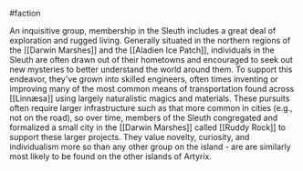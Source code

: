 #faction 

An inquisitive group, membership in the Sleuth includes a great deal of exploration and rugged living. Generally situated in the northern regions of the [[Darwin Marshes]] and the [[Aladien Ice Patch]], individuals in the Sleuth are often drawn out of their hometowns and encouraged to seek out new mysteries to better understand the world around them. To support this endeavor, they've grown into skilled engineers, often times inventing or improving many of the most common means of transportation found across [[Linnæsa]] using largely naturalistic magics and materials. These pursuits often require larger infrastructure such as that more common in cities (e.g., not on the road), so over time, members of the Sleuth congregated and formalized a small city in the [[Darwin Marshes]] called [[Ruddy Rock]] to support these larger projects. They value novelty, curiosity, and individualism more so than any other group on the island - are are similarly most likely to be found on the other islands of Artyrix. 